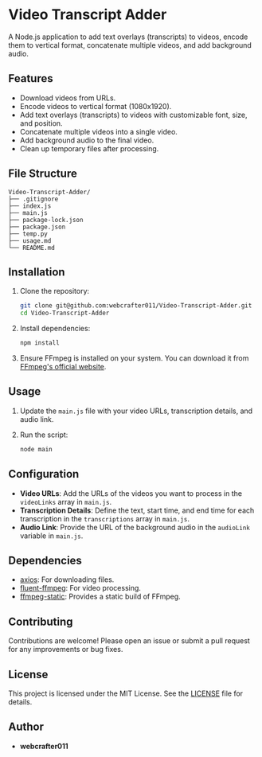 # Video Transcript Adder

A Node.js application to add text overlays (transcripts) to videos, encode them to vertical format, concatenate multiple videos, and add background audio.

## Features

- Download videos from URLs.
- Encode videos to vertical format (1080x1920).
- Add text overlays (transcripts) to videos with customizable font, size, and position.
- Concatenate multiple videos into a single video.
- Add background audio to the final video.
- Clean up temporary files after processing.

## File Structure

```
Video-Transcript-Adder/
├── .gitignore
├── index.js
├── main.js
├── package-lock.json
├── package.json
├── temp.py
├── usage.md
└── README.md
```

## Installation

1. Clone the repository:
   ```bash
   git clone git@github.com:webcrafter011/Video-Transcript-Adder.git
   cd Video-Transcript-Adder
   ```

2. Install dependencies:
   ```bash
   npm install
   ```

3. Ensure FFmpeg is installed on your system. You can download it from [FFmpeg's official website](https://ffmpeg.org/download.html).

## Usage

1. Update the `main.js` file with your video URLs, transcription details, and audio link.

2. Run the script:
   ```bash
   node main
   ```

## Configuration

- **Video URLs**: Add the URLs of the videos you want to process in the `videoLinks` array in `main.js`.
- **Transcription Details**: Define the text, start time, and end time for each transcription in the `transcriptions` array in `main.js`.
- **Audio Link**: Provide the URL of the background audio in the `audioLink` variable in `main.js`.

## Dependencies

- [axios](https://www.npmjs.com/package/axios): For downloading files.
- [fluent-ffmpeg](https://www.npmjs.com/package/fluent-ffmpeg): For video processing.
- [ffmpeg-static](https://www.npmjs.com/package/ffmpeg-static): Provides a static build of FFmpeg.

## Contributing

Contributions are welcome! Please open an issue or submit a pull request for any improvements or bug fixes.

## License

This project is licensed under the MIT License. See the [LICENSE](LICENSE) file for details.

## Author

- **webcrafter011**

